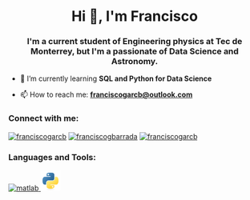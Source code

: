 <h1 align="center">Hi 👋, I'm Francisco</h1>
<h3 align="center">I'm a current student of Engineering physics at Tec de Monterrey, but I'm a passionate of Data Science and Astronomy.</h3>

- 🌱 I’m currently learning **SQL and Python for Data Science**

- 📫 How to reach me: **franciscogarcb@outlook.com**

<h3 align="left">Connect with me:</h3>
<p align="left">
<a href="https://twitter.com/franciscogarcb" target="blank"><img align="center" src="https://raw.githubusercontent.com/rahuldkjain/github-profile-readme-generator/master/src/images/icons/Social/twitter.svg" alt="franciscogarcb" height="30" width="40" /></a>
<a href="https://linkedin.com/in/franciscogbarrada" target="blank"><img align="center" src="https://raw.githubusercontent.com/rahuldkjain/github-profile-readme-generator/master/src/images/icons/Social/linked-in-alt.svg" alt="franciscogbarrada" height="30" width="40" /></a>
<a href="https://instagram.com/franciscogarcb" target="blank"><img align="center" src="https://raw.githubusercontent.com/rahuldkjain/github-profile-readme-generator/master/src/images/icons/Social/instagram.svg" alt="franciscogarcb" height="30" width="40" /></a>
</p>

<h3 align="left">Languages and Tools:</h3>
<p align="left"> <a href="https://www.mathworks.com/" target="_blank" rel="noreferrer"> <img src="https://upload.wikimedia.org/wikipedia/commons/2/21/Matlab_Logo.png" alt="matlab" width="40" height="40"/> </a> <a href="https://www.python.org" target="_blank" rel="noreferrer"> <img src="https://raw.githubusercontent.com/devicons/devicon/master/icons/python/python-original.svg" alt="python" width="40" height="40"/> </a> </p>

